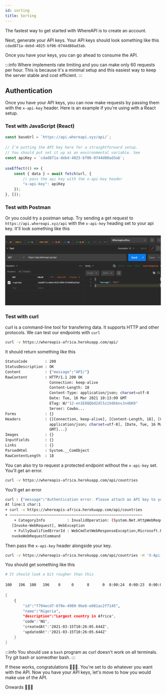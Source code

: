 ```yaml
---
id: sorting
title: Sorting
---
```


The fastest way to get started with WhereAPI is to create an account.

Next, generate your API keys. Your API keys should look something like this `cdad871a-debd-4025-bf06-0744d80ad3ab`.

Once you have your keys, you can go ahead to consume the API.

:::info
Where implements rate limiting and you can make only 60 requests per hour. This is because it's a minimal setup and this easiest way to keep the server stable and cost efficient.
:::

## Authentication

Once you have your API keys, you can now make requests by passing them with the `x-api-key` header. Here is an example if you're using with a React setup.

### Test with JavaScript (React)

```js
const baseUrl = `https://api.whereapi.xyz/api/`;

// I'm putting the API key here for a straightforward setup.
// You should put set it up as an environmental variable. See
const apiKey = `cdad871a-debd-4025-bf06-0744d80ad3ab`;

useEffect(() => {
    const { data } = await fetch(url, {
        // pass the api key with the x-api-key header
        "x-api-key": apiKey
    });
}, []);
```

### Test with Postman

Or you could try a postman setup. Try sending a get request to `https://api.whereapi.xyz/api` with the `x-api-key` heading set to your api key. It'll look something like this

![Screenshot of Postman](./../static/img/screenshot-postman.png)

### Test with curl

curl is a command-line tool for transfering data. It supports HTTP and other protocols. We can test our endpoints with `curl`

```bash
curl -v https://whereapis-africa.herokuapp.com/api/
```

It should return something like this

```bash
StatusCode        : 200
StatusDescription : OK
Content           : {"message":"API/"}
RawContent        : HTTP/1.1 200 OK
                    Connection: keep-alive
                    Content-Length: 18
                    Content-Type: application/json; charset=utf-8
                    Date: Tue, 16 Mar 2021 10:13:09 GMT
                    ETag: W/"12-en1E0QQbd2dl5z1XdkbnvJn4bK0"
                    Server: Cowbo...
Forms             : {}
Headers           : {[Connection, keep-alive], [Content-Length, 18], [Content-Type,
                    application/json; charset=utf-8], [Date, Tue, 16 Mar 2021 10:13:09
                    GMT]...}
Images            : {}
InputFields       : {}
Links             : {}
ParsedHtml        : System.__ComObject
RawContentLength  : 18

```

You can also try to request a protected endpoint without the `x-api-key` set. You'll get an error.

```bash
curl -v https://whereapis-africa.herokuapp.com/api/countries
```

You'll get an error

```bash
curl : {"message":"Authentication error. Please attach an API key to your requests"}
At line:1 char:1
+ curl -v https://whereapis-africa.herokuapp.com/api/countries
+ ~~~~~~~~~~~~~~~~~~~~~~~~~~~~~~~~~~~~~~~~~~~~~~~~~~~~~~~~~~~~
    + CategoryInfo          : InvalidOperation: (System.Net.HttpWebRequest:HttpWebRequest)
   [Invoke-WebRequest], WebException
    + FullyQualifiedErrorId : WebCmdletWebResponseException,Microsoft.PowerShell.Commands.I
   nvokeWebRequestCommand
```

Then pass the `x-api-key` header alongside your key.

```bash
curl -v https://whereapis-africa.herokuapp.com/api/countries -H 'X-Api-Key:cdad871a-debd-4025-bf06-0744d80ad3ab'
```

You should get something like this

```bash
# It should look a bit rougher than this

100   196  100   196    0     0      8      0  0:00:24  0:00:23  0:00:01    42

[
    {
        "id":"f794ecd7-679e-4989-9be6-e081ac2f7145",
        "name":"Nigeria",
        "description":"Largest country in Africa",
        "code":"NG",
        "createdAt":"2021-03-15T10:26:05.644Z",
        "updatedAt":"2021-03-15T10:26:05.644Z"
    }
]
```

:::info
You should use a `bash` program as curl doesn't work on all terminals. Try git bash or someother bash.
:::

If these works, congratulations 🎉🎉🎉. You're set to do whatever you want with the API. Now you have your API keys, let's move to how you would make use of the API.

Onwards 🤺🤺🤺
